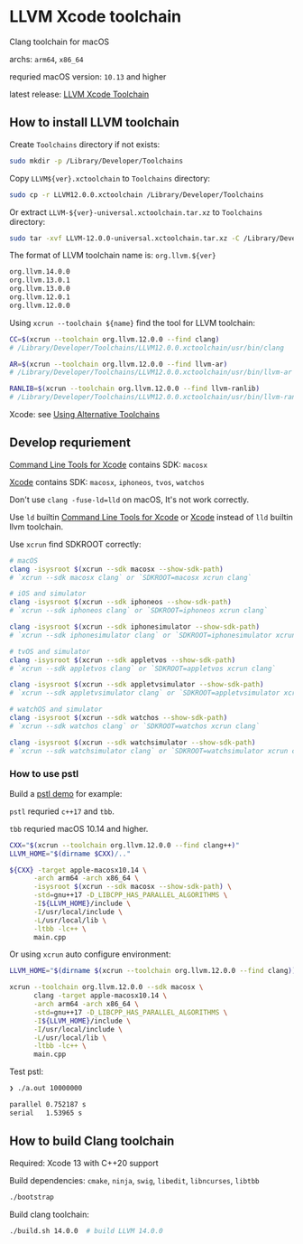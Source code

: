 # LLVM Xcode toolchain

Clang toolchain for macOS

archs: `arm64`, `x86_64`

requried macOS version: `10.13` and higher

latest release: [LLVM Xcode Toolchain](https://github.com/cntrump/llvm-xcode-toolchain/releases)

## How to install LLVM toolchain

Create `Toolchains` directory if not exists: 
```bash
sudo mkdir -p /Library/Developer/Toolchains
```

Copy `LLVM${ver}.xctoolchain` to `Toolchains` directory:
```bash
sudo cp -r LLVM12.0.0.xctoolchain /Library/Developer/Toolchains
```

Or extract `LLVM-${ver}-universal.xctoolchain.tar.xz` to `Toolchains` directory:
```bash
sudo tar -xvf LLVM-12.0.0-universal.xctoolchain.tar.xz -C /Library/Developer/Toolchains
```

The format of LLVM toolchain name is: `org.llvm.${ver}`
```bash
org.llvm.14.0.0
org.llvm.13.0.1
org.llvm.13.0.0
org.llvm.12.0.1
org.llvm.12.0.0
```

Using `xcrun --toolchain ${name}` find the tool for LLVM toolchain:
```bash
CC=$(xcrun --toolchain org.llvm.12.0.0 --find clang)
# /Library/Developer/Toolchains/LLVM12.0.0.xctoolchain/usr/bin/clang

AR=$(xcrun --toolchain org.llvm.12.0.0 --find llvm-ar)
# /Library/Developer/Toolchains/LLVM12.0.0.xctoolchain/usr/bin/llvm-ar

RANLIB=$(xcrun --toolchain org.llvm.12.0.0 --find llvm-ranlib)
# /Library/Developer/Toolchains/LLVM12.0.0.xctoolchain/usr/bin/llvm-ranlib
```

Xcode: see [Using Alternative Toolchains](https://developer.apple.com/library/archive/documentation/ToolsLanguages/Conceptual/Xcode_Overview/AlternativeToolchains.html)

## Develop requriement

[Command Line Tools for Xcode](https://developer.apple.com/download/all/) contains SDK: `macosx`

[Xcode](https://developer.apple.com/download/release/) contains SDK: `macosx`, `iphoneos`, `tvos`, `watchos`

Don't use `clang -fuse-ld=lld` on macOS, It's not work correctly.

Use `ld` builtin [Command Line Tools for Xcode](https://developer.apple.com/download/all/) or [Xcode](https://developer.apple.com/download/release/) instead of `lld` builtin llvm toolchain.

Use `xcrun` find SDKROOT correctly:

```bash
# macOS
clang -isysroot $(xcrun --sdk macosx --show-sdk-path)
# `xcrun --sdk macosx clang` or `SDKROOT=macosx xcrun clang`

# iOS and simulator
clang -isysroot $(xcrun --sdk iphoneos --show-sdk-path)
# `xcrun --sdk iphoneos clang` or `SDKROOT=iphoneos xcrun clang`

clang -isysroot $(xcrun --sdk iphonesimulator --show-sdk-path)
# `xcrun --sdk iphonesimulator clang` or `SDKROOT=iphonesimulator xcrun clang`

# tvOS and simulator
clang -isysroot $(xcrun --sdk appletvos --show-sdk-path)
# `xcrun --sdk appletvos clang` or `SDKROOT=appletvos xcrun clang`

clang -isysroot $(xcrun --sdk appletvsimulator --show-sdk-path)
# `xcrun --sdk appletvsimulator clang` or `SDKROOT=appletvsimulator xcrun clang`

# watchOS and simulator
clang -isysroot $(xcrun --sdk watchos --show-sdk-path)
# `xcrun --sdk watchos clang` or `SDKROOT=watchos xcrun clang`

clang -isysroot $(xcrun --sdk watchsimulator --show-sdk-path)
# `xcrun --sdk watchsimulator clang` or `SDKROOT=watchsimulator xcrun clang`
```

### How to use pstl

Build a [pstl demo](https://mp-force.ziti.uni-heidelberg.de/kmbeutel/pstl-demo) for example:

`pstl` requried `c++17` and `tbb`.

`tbb` requried macOS 10.14 and higher.

```bash
CXX="$(xcrun --toolchain org.llvm.12.0.0 --find clang++)"
LLVM_HOME="$(dirname $CXX)/.."

${CXX} -target apple-macosx10.14 \
      -arch arm64 -arch x86_64 \
      -isysroot $(xcrun --sdk macosx --show-sdk-path) \
      -std=gnu++17 -D_LIBCPP_HAS_PARALLEL_ALGORITHMS \
      -I${LLVM_HOME}/include \
      -I/usr/local/include \
      -L/usr/local/lib \
      -ltbb -lc++ \
      main.cpp
```

Or using `xcrun` auto configure environment:
```bash
LLVM_HOME="$(dirname $(xcrun --toolchain org.llvm.12.0.0 --find clang))/.."

xcrun --toolchain org.llvm.12.0.0 --sdk macosx \
      clang -target apple-macosx10.14 \
      -arch arm64 -arch x86_64 \
      -std=gnu++17 -D_LIBCPP_HAS_PARALLEL_ALGORITHMS \
      -I${LLVM_HOME}/include \
      -I/usr/local/include \
      -L/usr/local/lib \
      -ltbb -lc++ \
      main.cpp
```

Test pstl:

```bash
❯ ./a.out 10000000

parallel 0.752187 s
serial   1.53965 s
```

## How to build Clang toolchain

Required: Xcode 13 with C++20 support

Build dependencies: `cmake`, `ninja`, `swig`, `libedit`, `libncurses`, `libtbb`

```bash
./bootstrap
```

Build clang toolchain:

```bash
./build.sh 14.0.0  # build LLVM 14.0.0
```
